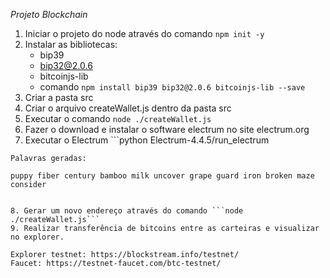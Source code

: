 *Projeto Blockchain*

1. Iniciar o projeto do node através do comando ```npm init -y```
2. Instalar as bibliotecas:
   * bip39
   * bip32@2.0.6
   * bitcoinjs-lib
   * comando ```npm install bip39 bip32@2.0.6 bitcoinjs-lib --save```
3. Criar a pasta src
4. Criar o arquivo createWallet.js dentro da pasta src
5. Executar o comando ```node ./createWallet.js```
6. Fazer o download e instalar o software electrum no site electrum.org
7. Executar o Electrum ```python Electrum-4.4.5/run_electrum
``` 
Palavras geradas:
 
puppy fiber century bamboo milk uncover grape guard iron broken maze consider


8. Gerar um novo endereço através do comando ```node ./createWallet.js```
9. Realizar transferência de bitcoins entre as carteiras e visualizar no explorer.

Explorer testnet: https://blockstream.info/testnet/
Faucet: https://testnet-faucet.com/btc-testnet/